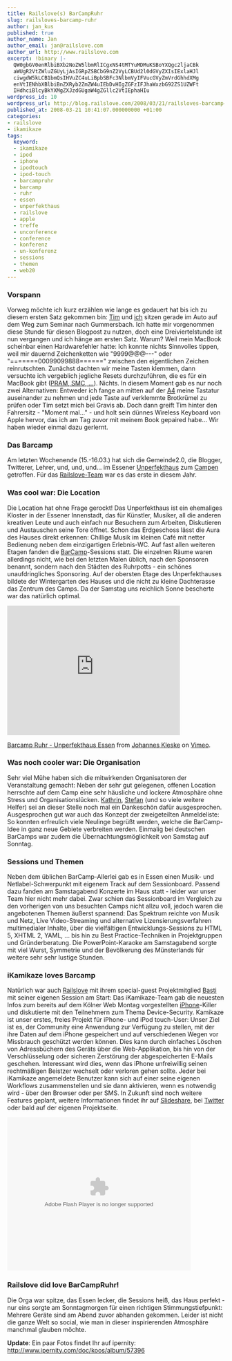 ```yaml
---
title: Railslove(s) BarCampRuhr
slug: railsloves-barcamp-ruhr
author: jan_kus
published: true
author_name: Jan
author_email: jan@railslove.com
author_url: http://www.railslove.com
excerpt: !binary |-
  QW0gbGV0enRlbiBXb2NoZW5lbmRlICgxNS4tMTYuMDMuKSBoYXQgc2ljaCBk
  aWUgR2VtZWluZGUyLjAsIGRpZSBCbG9nZ2VyLCBUd2l0dGVyZXIsIExlaHJl
  ciwgdW5kLCB1bmQsIHVuZC4uLiBpbSBFc3NlbmVyIFVucGVyZmVrdGhhdXMg
  enVtIENhbXBlbiBnZXRyb2ZmZW4uIEbDvHIgZGFzIFJhaWxzbG92ZS1UZWFt
  IHdhciBlcyBkYXMgZXJzdGUgaW4gZGllc2VtIEphaHIu
wordpress_id: 10
wordpress_url: http://blog.railslove.com/2008/03/21/railsloves-barcamp-ruhr/
published_at: 2008-03-21 10:41:07.000000000 +01:00
categories:
- railslove
- ikamikaze
tags:
  keyword:
  - ikamikaze
  - ipod
  - iphone
  - ipodtouch
  - ipod-touch
  - barcampruhr
  - barcamp
  - ruhr
  - essen
  - unperfekthaus
  - railslove
  - apple
  - treffe
  - unconference
  - conference
  - konferenz
  - un-konferenz
  - sessions
  - themen
  - web20
---
```

<h3>Vorspann</h3>
Vorweg möchte ich kurz erzählen wie lange es gedauert hat bis ich zu diesem ersten Satz gekommen bin: <a href="http://www.twitter.com/tmschndr">Tim</a> und <a href="http://www.twitter.com/koos">ich</a> sitzen gerade im Auto auf dem Weg zum Seminar nach Gummersbach. Ich hatte mir vorgenommen diese Stunde für diesen Blogpost zu nutzen, doch eine Dreiviertelstunde ist nun vergangen und ich hänge am ersten Satz. Warum? Weil mein MacBook scheinbar einen Hardwarefehler hatte: Ich konnte nichts Sinnvolles tippen, weil mir dauernd Zeichenketten wie "9999@@@---" oder "=======00099099888======" zwischen den eigentlichen Zeichen reinrutschten. Zunächst dachten wir meine Tasten klemmen, dann versuchte ich vergeblich jegliche Resets durchzuführen, die es für ein MacBook gibt (<a href="http://docs.info.apple.com/article.html?artnum=2238">PRAM, SMC, ...</a>). Nichts. In diesem Moment gab es nur noch zwei Alternativen: Entweder ich fange an mitten auf der <a href="http://www.a4.nrw.de/">A4</a> meine Tastatur auseinander zu nehmen und jede Taste auf verklemmte Brotkrümel zu prüfen oder Tim setzt mich bei Gravis ab. Doch dann greift Tim hinter den Fahrersitz - "Moment mal..." - und holt sein dünnes Wireless Keyboard von Apple hervor, das ich am Tag zuvor mit meinem Book gepaired habe... Wir haben wieder einmal dazu gerlernt.

<a id="more"></a><a id="more-10"></a>
<h3>Das Barcamp</h3>
Am letzten Wochenende (15.-16.03.) hat sich die Gemeinde2.0, die Blogger, Twitterer, Lehrer, und, und, und... im Essener <a href="http://www.unperfekthaus.de/">Unperfekthaus</a> zum <a href="http://barcampruhr.mixxt.de/">Campen</a> getroffen. Für das <a href="http://www.railslove.com/about">Railslove-Team</a> war es das erste in diesem Jahr.
<h3>Was cool war: Die Location</h3>
Die Location hat ohne Frage gerockt! Das Unperfekthaus ist ein ehemaliges Kloster in der Essener Innenstadt, das für Künstler, Musiker, all die anderen kreativen Leute und auch einfach nur Besuchern zum Arbeiten, Diskutieren und Austauschen seine Tore öffnet. Schon das Erdgeschoss lässt die Aura des Hauses direkt erkennen: Chillige Musik im kleinen Café mit netter Bedienung neben dem einzigartigen Erlebnis-WC. Auf fast allen weiteren Etagen fanden die <a href="http://www.barcamp.org">BarCamp</a>-Sessions statt. Die einzelnen Räume waren allerdings nicht, wie bei den letzten Malen üblich, nach den Sponsoren benannt, sondern nach den Städten des Ruhrpotts - ein schönes unaufdringliches Sponsoring. Auf der obersten Etage des Unperfekthauses bildete der Wintergarten des Hauses und die nicht zu kleine Dachterasse das Zentrum des Camps. Da der Samstag uns reichlich Sonne bescherte war das natürlich optimal.

<object classid="clsid:d27cdb6e-ae6d-11cf-96b8-444553540000" width="400" height="300" codebase="http://download.macromedia.com/pub/shockwave/cabs/flash/swflash.cab#version=6,0,40,0"><param name="quality" value="best" /><param name="allowfullscreen" value="true" /><param name="scale" value="showAll" /><param name="src" value="http://www.vimeo.com/moogaloop.swf?clip_id=787880&server=www.vimeo.com&fullscreen=1&show_title=1&show_byline=1&show_portrait=0&color=" /><embed type="application/x-shockwave-flash" width="400" height="300" src="http://www.vimeo.com/moogaloop.swf?clip_id=787880&server=www.vimeo.com&fullscreen=1&show_title=1&show_byline=1&show_portrait=0&color=" scale="showAll" allowfullscreen="true" quality="best"></embed></object>

<a href="http://www.vimeo.com/787880/l:embed_787880">Barcamp Ruhr - Unperfekthaus Essen</a> from <a href="http://www.vimeo.com/user290768/l:embed_787880">Johannes Kleske</a> on <a href="http://vimeo.com/l:embed_787880">Vimeo</a>.
<h3>Was noch cooler war: Die Organisation</h3>
Sehr viel Mühe haben sich die mitwirkenden Organisatoren der Veranstaltung gemacht: Neben der sehr gut gelegenen, offenen Location herrschte auf dem Camp eine sehr häusliche und lockere Atmosphäre ohne Stress und Organisationslücken. <a href="http://polaroidmemories.de/">Kathrin</a>, <a href="http://www.hirnrinde.de/">Stefan</a> (und so viele weitere Helfer) sei an dieser Stelle noch mal ein Dankeschön dafür ausgesprochen. Ausgesprochen gut war auch das Konzept der zweigeteilten Anmeldeliste: So konnten erfreulich viele Neulinge begrüßt werden, welche die BarCamp-Idee in ganz neue Gebiete verbreiten werden. Einmalig bei deutschen BarCamps war zudem die Übernachtungsmöglichkeit von Samstag auf Sonntag.
<h3>Sessions und Themen</h3>
Neben dem üblichen BarCamp-Allerlei gab es in Essen einen Musik- und Netlabel-Schwerpunkt mit eigenem Track auf dem Sessionboard. Passend dazu fanden am Samstagabend Konzerte im Haus statt - leider war unser Team hier nicht mehr dabei. Zwar schien das Sessionboard im Vergleich zu den vorherigen von uns besuchten Camps nicht allzu voll, jedoch waren die angebotenen Themen äußerst spannend: Das Spektrum reichte von Musik und Netz, Live Video-Streaming und alternative Lizensierungsverfahren multimedialer Inhalte, über die vielfältigen Entwicklungs-Sessions zu HTML 5, XHTML 2, YAML, ... bis hin zu Best Practice-Techniken in Projektgruppen und Gründerberatung. Die PowerPoint-Karaoke am Samstagabend sorgte mit viel Wurst, Symmetrie und der Bevölkerung des Münsterlands für weitere sehr sehr lustige Stunden.
<h3>iKamikaze loves Barcamp</h3>
Natürlich war auch <a href="http://www.twitter.com/railslove">Railslove</a> mit ihrem special-guest Projektmitglied <a href="http://deltaray.de/">Basti</a> mit seiner eigenen Session am Start: Das iKamikaze-Team gab die neuesten Infos zum bereits auf dem Kölner Web Montag vorgestellten <a href="http://www.ikamikaze.com">iPhone</a>-Killer und diskutierte mit den Teilnehmern zum Thema Device-Security. Kamikaze ist unser erstes, freies Projekt für iPhone- und iPod touch-User: Unser Ziel ist es, der Community eine Anwendung zur Verfügung zu stellen, mit der ihre Daten auf dem iPhone gespeichert und auf verschiedenen Wegen vor Missbrauch geschützt werden können. Dies kann durch einfaches Löschen von Adressbüchern des Geräts über die Web-Applikation, bis hin von der Verschlüsselung oder sicheren Zerstörung der abgespeicherten E-Mails geschehen. Interessant wird dies, wenn das iPhone unfreiwillig seinen rechtmäßigen Beistzer wechselt oder verloren gehen sollte. Jeder bei iKamikaze angemeldete Benutzer kann sich auf einer seine eigenen Workflows zusammenstellen und sie dann aktivieren, wenn es notwendig wird - über den Browser oder per SMS. In Zukunft sind noch weitere Features geplant, weitere Informationen findet ihr auf <a href="http://www.slideshare.net/tmschndr/ikamikaze-at-barcampruhr/">Slideshare</a>, bei <a href="http://www.twitter.com/railslove">Twitter</a> oder bald auf der eigenen Projektseite.

<object classid="clsid:d27cdb6e-ae6d-11cf-96b8-444553540000" width="425" height="355" codebase="http://download.macromedia.com/pub/shockwave/cabs/flash/swflash.cab#version=6,0,40,0"><param name="allowFullScreen" value="true" /><param name="allowScriptAccess" value="always" /><param name="src" value="http://static.slideshare.net/swf/ssplayer2.swf?doc=ikamikaze-at-barcampruhr-1205601395480934-3" /><embed type="application/x-shockwave-flash" width="425" height="355" src="http://static.slideshare.net/swf/ssplayer2.swf?doc=ikamikaze-at-barcampruhr-1205601395480934-3" allowscriptaccess="always" allowfullscreen="true"></embed></object>
<h3>Railslove did love BarCampRuhr!</h3>
Die Orga war spitze, das Essen lecker, die Sessions heiß, das Haus perfekt - nur eins sorgte am Sonntagmorgen für einen richtigen Stimmungstiefpunkt: Mehrere Geräte sind am Abend zuvor abhanden gekommen. Leider ist nicht die ganze Welt so social, wie man in dieser inspirierenden Atmosphäre manchmal glauben möchte.

<strong>Update</strong>: Ein paar Fotos findet Ihr auf ipernity: <a href="http://www.ipernity.com/doc/koos/album/57396">http://www.ipernity.com/doc/koos/album/57396</a>
